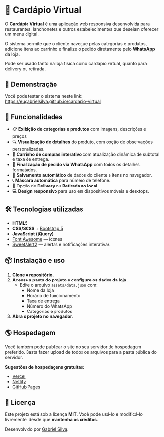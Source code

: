 # 📱 Cardápio Virtual

O **Cardápio Virtual** é uma aplicação web responsiva desenvolvida para restaurantes, lanchonetes e outros estabelecimentos que desejam oferecer um menu digital.

O sistema permite que o cliente navegue pelas categorias e produtos, adicione itens ao carrinho e finalize o pedido diretamente pelo **WhatsApp** da loja.

Pode ser usado tanto na loja física como cardápio virtual, quanto para delivery ou retirada.

## 🚀 Demonstração

Você pode testar o sistema neste link: https://eugabrielsilva.github.io/cardapio-virtual

## 💭 Funcionalidades

- 📋 **Exibição de categorias e produtos** com imagens, descrições e preços.
- 🔍 **Visualização de detalhes** do produto, com opção de observações personalizadas.
- 🛒 **Carrinho de compras interativo** com atualização dinâmica de subtotal e taxa de entrega.
- 💬 **Finalização de pedido via WhatsApp** com todos os detalhes formatados.
- 💾 **Salvamento automático** de dados do cliente e itens no navegador.
- 📞 **Máscara automática** para número de telefone.
- 🚚 Opção de **Delivery** ou **Retirada no local**.
- 💻 **Design responsivo** para uso em dispositivos móveis e desktops.

## 🛠 Tecnologias utilizadas

- **HTML5**
- **CSS/SCSS** + [Bootstrap 5](https://getbootstrap.com)
- **JavaScript (jQuery)**
- [Font Awesome](https://fontawesome.com) — ícones
- [SweetAlert2](https://sweetalert2.github.io) — alertas e notificações interativas

## 📦 Instalação e uso

1. **Clone o repositório.**
2. **Acesse a pasta do projeto e configure os dados da loja.**
   - Edite o arquivo `assets/data.json` com:
     - Nome da loja
     - Horário de funcionamento
     - Taxa de entrega
     - Número do WhatsApp
     - Categorias e produtos
3. **Abra o projeto no navegador**.

## 🌎 Hospedagem

Você também pode publicar o site no seu servidor de hospedagem preferido. Basta fazer upload de todos os arquivos para a pasta pública do servidor.

**Sugestões de hospedagens gratuitas:**

- [Vercel](https://vercel.com)
- [Netlify](https://netlify.com)
- [GitHub Pages](https://docs.github.com/pt/pages)

## 📜 Licença

Este projeto está sob a licença **MIT**. Você pode usá-lo e modificá-lo livremente, desde que **mantenha os créditos**.

Desenvolvido por [Gabriel Silva](https://gabrielsilva.dev.br).
